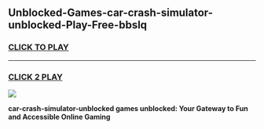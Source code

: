 
## Unblocked-Games-car-crash-simulator-unblocked-Play-Free-bbslq
<h3>
<a href="https://premium76.site?title=car-crash-simulator-unblocked&ref=18A1">CLICK TO PLAY</a></h3>
<hr>

<h3>
<a href="https://premium76.site?title=car-crash-simulator-unblocked&ref=18A1">CLICK 2 PLAY</a>
  
</h3>

<a href="https://premium76.site?title=car-crash-simulator-unblocked&ref=18A1"><img src="https://clearcache.store/games.png"></a>


**car-crash-simulator-unblocked games unblocked: Your Gateway to Fun and Accessible Online Gaming**
